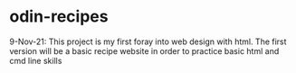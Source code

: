 # odin-recipes
<p>9-Nov-21: This project is my first foray into web design with html. The first version will be a basic recipe website in order to practice basic html and cmd line skills</p>
